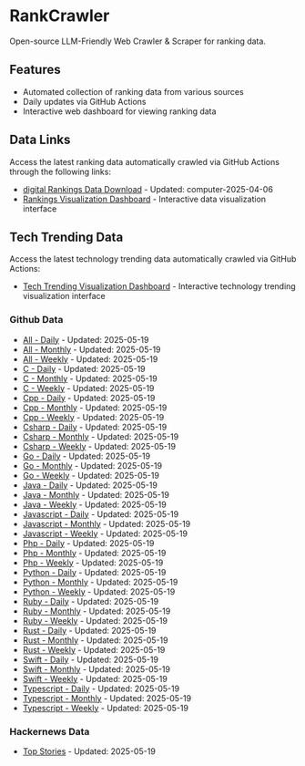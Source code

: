 # RankCrawler

Open-source LLM-Friendly Web Crawler & Scraper for ranking data.

## Features

* Automated collection of ranking data from various sources
* Daily updates via GitHub Actions
* Interactive web dashboard for viewing ranking data


## Data Links

Access the latest ranking data automatically crawled via GitHub Actions through the following links:

* [digital Rankings Data Download](https://github.com/chenjy16/RankCrawler/blob/main/data/1688/digital_computer_2025-04-06.json) - Updated: computer-2025-04-06
* [Rankings Visualization Dashboard](https://chenjy16.github.io/RankCrawler/1688_rankings.html) - Interactive data visualization interface




## Tech Trending Data

Access the latest technology trending data automatically crawled via GitHub Actions:

* [Tech Trending Visualization Dashboard](https://chenjy16.github.io/RankCrawler/tech_trending.html) - Interactive technology trending visualization interface

### Github Data

* [All - Daily](https://github.com/chenjy16/RankCrawler/blob/main/data/github/github_all_daily_2025-05-19.json) - Updated: 2025-05-19
* [All - Monthly](https://github.com/chenjy16/RankCrawler/blob/main/data/github/github_all_monthly_2025-05-19.json) - Updated: 2025-05-19
* [All - Weekly](https://github.com/chenjy16/RankCrawler/blob/main/data/github/github_all_weekly_2025-05-19.json) - Updated: 2025-05-19
* [C - Daily](https://github.com/chenjy16/RankCrawler/blob/main/data/github/github_c_daily_2025-05-19.json) - Updated: 2025-05-19
* [C - Monthly](https://github.com/chenjy16/RankCrawler/blob/main/data/github/github_c_monthly_2025-05-19.json) - Updated: 2025-05-19
* [C - Weekly](https://github.com/chenjy16/RankCrawler/blob/main/data/github/github_c_weekly_2025-05-19.json) - Updated: 2025-05-19
* [Cpp - Daily](https://github.com/chenjy16/RankCrawler/blob/main/data/github/github_cpp_daily_2025-05-19.json) - Updated: 2025-05-19
* [Cpp - Monthly](https://github.com/chenjy16/RankCrawler/blob/main/data/github/github_cpp_monthly_2025-05-19.json) - Updated: 2025-05-19
* [Cpp - Weekly](https://github.com/chenjy16/RankCrawler/blob/main/data/github/github_cpp_weekly_2025-05-19.json) - Updated: 2025-05-19
* [Csharp - Daily](https://github.com/chenjy16/RankCrawler/blob/main/data/github/github_csharp_daily_2025-05-19.json) - Updated: 2025-05-19
* [Csharp - Monthly](https://github.com/chenjy16/RankCrawler/blob/main/data/github/github_csharp_monthly_2025-05-19.json) - Updated: 2025-05-19
* [Csharp - Weekly](https://github.com/chenjy16/RankCrawler/blob/main/data/github/github_csharp_weekly_2025-05-19.json) - Updated: 2025-05-19
* [Go - Daily](https://github.com/chenjy16/RankCrawler/blob/main/data/github/github_go_daily_2025-05-19.json) - Updated: 2025-05-19
* [Go - Monthly](https://github.com/chenjy16/RankCrawler/blob/main/data/github/github_go_monthly_2025-05-19.json) - Updated: 2025-05-19
* [Go - Weekly](https://github.com/chenjy16/RankCrawler/blob/main/data/github/github_go_weekly_2025-05-19.json) - Updated: 2025-05-19
* [Java - Daily](https://github.com/chenjy16/RankCrawler/blob/main/data/github/github_java_daily_2025-05-19.json) - Updated: 2025-05-19
* [Java - Monthly](https://github.com/chenjy16/RankCrawler/blob/main/data/github/github_java_monthly_2025-05-19.json) - Updated: 2025-05-19
* [Java - Weekly](https://github.com/chenjy16/RankCrawler/blob/main/data/github/github_java_weekly_2025-05-19.json) - Updated: 2025-05-19
* [Javascript - Daily](https://github.com/chenjy16/RankCrawler/blob/main/data/github/github_javascript_daily_2025-05-19.json) - Updated: 2025-05-19
* [Javascript - Monthly](https://github.com/chenjy16/RankCrawler/blob/main/data/github/github_javascript_monthly_2025-05-19.json) - Updated: 2025-05-19
* [Javascript - Weekly](https://github.com/chenjy16/RankCrawler/blob/main/data/github/github_javascript_weekly_2025-05-19.json) - Updated: 2025-05-19
* [Php - Daily](https://github.com/chenjy16/RankCrawler/blob/main/data/github/github_php_daily_2025-05-19.json) - Updated: 2025-05-19
* [Php - Monthly](https://github.com/chenjy16/RankCrawler/blob/main/data/github/github_php_monthly_2025-05-19.json) - Updated: 2025-05-19
* [Php - Weekly](https://github.com/chenjy16/RankCrawler/blob/main/data/github/github_php_weekly_2025-05-19.json) - Updated: 2025-05-19
* [Python - Daily](https://github.com/chenjy16/RankCrawler/blob/main/data/github/github_python_daily_2025-05-19.json) - Updated: 2025-05-19
* [Python - Monthly](https://github.com/chenjy16/RankCrawler/blob/main/data/github/github_python_monthly_2025-05-19.json) - Updated: 2025-05-19
* [Python - Weekly](https://github.com/chenjy16/RankCrawler/blob/main/data/github/github_python_weekly_2025-05-19.json) - Updated: 2025-05-19
* [Ruby - Daily](https://github.com/chenjy16/RankCrawler/blob/main/data/github/github_ruby_daily_2025-05-19.json) - Updated: 2025-05-19
* [Ruby - Monthly](https://github.com/chenjy16/RankCrawler/blob/main/data/github/github_ruby_monthly_2025-05-19.json) - Updated: 2025-05-19
* [Ruby - Weekly](https://github.com/chenjy16/RankCrawler/blob/main/data/github/github_ruby_weekly_2025-05-19.json) - Updated: 2025-05-19
* [Rust - Daily](https://github.com/chenjy16/RankCrawler/blob/main/data/github/github_rust_daily_2025-05-19.json) - Updated: 2025-05-19
* [Rust - Monthly](https://github.com/chenjy16/RankCrawler/blob/main/data/github/github_rust_monthly_2025-05-19.json) - Updated: 2025-05-19
* [Rust - Weekly](https://github.com/chenjy16/RankCrawler/blob/main/data/github/github_rust_weekly_2025-05-19.json) - Updated: 2025-05-19
* [Swift - Daily](https://github.com/chenjy16/RankCrawler/blob/main/data/github/github_swift_daily_2025-05-19.json) - Updated: 2025-05-19
* [Swift - Monthly](https://github.com/chenjy16/RankCrawler/blob/main/data/github/github_swift_monthly_2025-05-19.json) - Updated: 2025-05-19
* [Swift - Weekly](https://github.com/chenjy16/RankCrawler/blob/main/data/github/github_swift_weekly_2025-05-19.json) - Updated: 2025-05-19
* [Typescript - Daily](https://github.com/chenjy16/RankCrawler/blob/main/data/github/github_typescript_daily_2025-05-19.json) - Updated: 2025-05-19
* [Typescript - Monthly](https://github.com/chenjy16/RankCrawler/blob/main/data/github/github_typescript_monthly_2025-05-19.json) - Updated: 2025-05-19
* [Typescript - Weekly](https://github.com/chenjy16/RankCrawler/blob/main/data/github/github_typescript_weekly_2025-05-19.json) - Updated: 2025-05-19

### Hackernews Data

* [Top Stories](https://github.com/chenjy16/RankCrawler/blob/main/data/hackernews/hackernews_top_2025-05-19.json) - Updated: 2025-05-19


